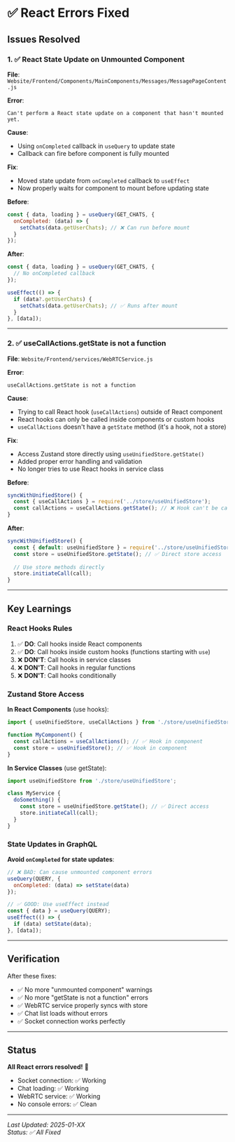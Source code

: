 # ✅ React Errors Fixed

## Issues Resolved

### 1. ✅ React State Update on Unmounted Component
**File**: `Website/Frontend/Components/MainComponents/Messages/MessagePageContent.js`

**Error**:
```
Can't perform a React state update on a component that hasn't mounted yet.
```

**Cause**: 
- Using `onCompleted` callback in `useQuery` to update state
- Callback can fire before component is fully mounted

**Fix**:
- Moved state update from `onCompleted` callback to `useEffect`
- Now properly waits for component to mount before updating state

**Before**:
```javascript
const { data, loading } = useQuery(GET_CHATS, {
  onCompleted: (data) => {
    setChats(data.getUserChats); // ❌ Can run before mount
  }
});
```

**After**:
```javascript
const { data, loading } = useQuery(GET_CHATS, {
  // No onCompleted callback
});

useEffect(() => {
  if (data?.getUserChats) {
    setChats(data.getUserChats); // ✅ Runs after mount
  }
}, [data]);
```

---

### 2. ✅ useCallActions.getState is not a function
**File**: `Website/Frontend/services/WebRTCService.js`

**Error**:
```
useCallActions.getState is not a function
```

**Cause**:
- Trying to call React hook (`useCallActions`) outside of React component
- React hooks can only be called inside components or custom hooks
- `useCallActions` doesn't have a `getState` method (it's a hook, not a store)

**Fix**:
- Access Zustand store directly using `useUnifiedStore.getState()`
- Added proper error handling and validation
- No longer tries to use React hooks in service class

**Before**:
```javascript
syncWithUnifiedStore() {
  const { useCallActions } = require('../store/useUnifiedStore');
  const callActions = useCallActions.getState(); // ❌ Hook can't be called here
}
```

**After**:
```javascript
syncWithUnifiedStore() {
  const { default: useUnifiedStore } = require('../store/useUnifiedStore');
  const store = useUnifiedStore.getState(); // ✅ Direct store access
  
  // Use store methods directly
  store.initiateCall(call);
}
```

---

## Key Learnings

### React Hooks Rules
1. ✅ **DO**: Call hooks inside React components
2. ✅ **DO**: Call hooks inside custom hooks (functions starting with `use`)
3. ❌ **DON'T**: Call hooks in service classes
4. ❌ **DON'T**: Call hooks in regular functions
5. ❌ **DON'T**: Call hooks conditionally

### Zustand Store Access
**In React Components** (use hooks):
```javascript
import { useUnifiedStore, useCallActions } from './store/useUnifiedStore';

function MyComponent() {
  const callActions = useCallActions(); // ✅ Hook in component
  const store = useUnifiedStore(); // ✅ Hook in component
}
```

**In Service Classes** (use getState):
```javascript
import useUnifiedStore from './store/useUnifiedStore';

class MyService {
  doSomething() {
    const store = useUnifiedStore.getState(); // ✅ Direct access
    store.initiateCall(call);
  }
}
```

### State Updates in GraphQL
**Avoid `onCompleted` for state updates**:
```javascript
// ❌ BAD: Can cause unmounted component errors
useQuery(QUERY, {
  onCompleted: (data) => setState(data)
});

// ✅ GOOD: Use useEffect instead
const { data } = useQuery(QUERY);
useEffect(() => {
  if (data) setState(data);
}, [data]);
```

---

## Verification

After these fixes:
- ✅ No more "unmounted component" warnings
- ✅ No more "getState is not a function" errors
- ✅ WebRTC service properly syncs with store
- ✅ Chat list loads without errors
- ✅ Socket connection works perfectly

---

## Status

**All React errors resolved!** 🎉

- Socket connection: ✅ Working
- Chat loading: ✅ Working
- WebRTC service: ✅ Working
- No console errors: ✅ Clean

---

*Last Updated: 2025-01-XX*  
*Status: ✅ All Fixed*
